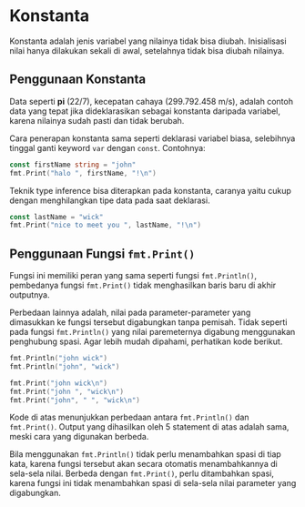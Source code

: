 # Konstanta

Konstanta adalah jenis variabel yang nilainya tidak bisa diubah. Inisialisasi nilai hanya dilakukan sekali di awal, setelahnya tidak bisa diubah nilainya.

## Penggunaan Konstanta

Data seperti **pi** (22/7), kecepatan cahaya (299.792.458 m/s), adalah contoh data yang tepat jika dideklarasikan sebagai konstanta daripada variabel, karena nilainya sudah pasti dan tidak berubah.

Cara penerapan konstanta sama seperti deklarasi variabel biasa, selebihnya tinggal ganti keyword `var` dengan `const`. Contohnya:

```go
const firstName string = "john"
fmt.Print("halo ", firstName, "!\n")
```

Teknik type inference bisa diterapkan pada konstanta, caranya yaitu cukup dengan menghilangkan tipe data pada saat deklarasi.

```go
const lastName = "wick"
fmt.Print("nice to meet you ", lastName, "!\n")
```

## Penggunaan Fungsi `fmt.Print()`

Fungsi ini memiliki peran yang sama seperti fungsi `fmt.Println()`, pembedanya fungsi `fmt.Print()` tidak menghasilkan baris baru di akhir outputnya.

Perbedaan lainnya adalah, nilai pada parameter-parameter yang dimasukkan ke fungsi tersebut digabungkan tanpa pemisah. Tidak seperti pada fungsi `fmt.Println()` yang nilai paremeternya digabung menggunakan penghubung spasi. Agar lebih mudah dipahami, perhatikan kode berikut.

```go
fmt.Println("john wick")
fmt.Println("john", "wick")

fmt.Print("john wick\n")
fmt.Print("john ", "wick\n")
fmt.Print("john", " ", "wick\n")
```

Kode di atas menunjukkan perbedaan antara `fmt.Println()` dan `fmt.Print()`. Output yang dihasilkan oleh 5 statement di atas adalah sama, meski cara yang digunakan berbeda.

Bila menggunakan `fmt.Println()` tidak perlu menambahkan spasi di tiap kata, karena fungsi tersebut akan secara otomatis menambahkannya di sela-sela nilai. Berbeda dengan `fmt.Print()`, perlu ditambahkan spasi, karena fungsi ini tidak menambahkan spasi di sela-sela nilai parameter yang digabungkan.

